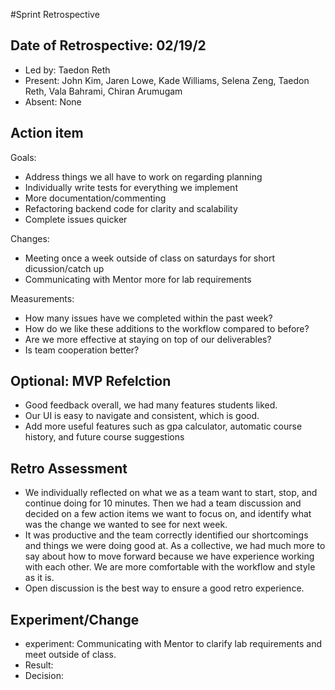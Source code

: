 #Sprint Retrospective
## Date of Retrospective: 02/19/2
* Led by: Taedon Reth
* Present: John Kim,  Jaren Lowe,  Kade Williams, Selena Zeng, Taedon Reth, Vala Bahrami, Chiran Arumugam
* Absent: None



## Action item

Goals:
- Address things we all have to work on regarding planning
- Individually write tests for everything we implement
- More documentation/commenting
- Refactoring backend code for clarity and scalability
- Complete issues quicker

Changes:
- Meeting once a week outside of class on saturdays for short dicussion/catch up
- Communicating with Mentor more for lab requirements

Measurements:
- How many issues have we completed within the past week?
- How do we like these additions to the workflow compared to before?
- Are we more effective at staying on top of our deliverables?
- Is team cooperation better?

## Optional: MVP Refelction
- Good feedback overall, we had many features students liked.
- Our UI is easy to navigate and consistent, which is good.
- Add more useful features such as gpa calculator, automatic course history, and future course suggestions

## Retro Assessment

* We individually reflected on what we as a team want to start, stop, and continue doing for 10 minutes. Then we had a team discussion and decided on a few action items we want to focus on, and identify what was the change we wanted to see for next week.
* It was productive and the team correctly identified our shortcomings and things we were doing good at. As a collective, we had much more to say about how to move forward because we have experience working with each other. We are more comfortable with the workflow and style as it is.
* Open discussion is the best way to ensure a good retro experience.
  
## Experiment/Change
- experiment: Communicating with Mentor to clarify lab requirements and meet outside of class.
- Result: 
- Decision: 
